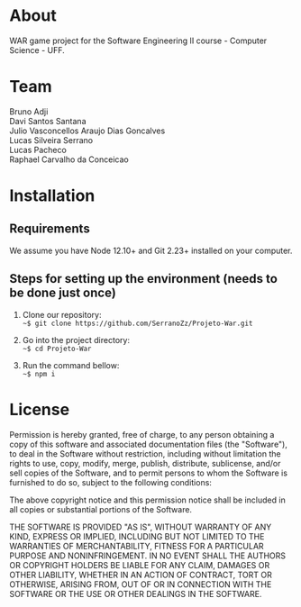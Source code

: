# About
WAR game project for the Software Engineering II course - Computer Science - UFF.

# Team
Bruno Adji<br/>
Davi Santos Santana<br/>
Julio Vasconcellos Araujo Dias Goncalves<br/>
Lucas Silveira Serrano<br/>
Lucas Pacheco<br/>
Raphael Carvalho da Conceicao<br/>


# Installation
## Requirements
We assume you have Node 12.10+ and Git 2.23+ installed on your computer.
## Steps for setting up the environment (needs to be done just once) 
1. Clone our repository: <br/>
`~$ git clone https://github.com/SerranoZz/Projeto-War.git`

2. Go into the project directory:<br/>
`~$ cd Projeto-War`

3. Run the command bellow:<br/>
`~$ npm i`


# License 
Permission is hereby granted, free of charge, to any person obtaining a copy
of this software and associated documentation files (the "Software"), to deal
in the Software without restriction, including without limitation the rights
to use, copy, modify, merge, publish, distribute, sublicense, and/or sell
copies of the Software, and to permit persons to whom the Software is
furnished to do so, subject to the following conditions:

The above copyright notice and this permission notice shall be included in all
copies or substantial portions of the Software.

THE SOFTWARE IS PROVIDED "AS IS", WITHOUT WARRANTY OF ANY KIND, EXPRESS OR
IMPLIED, INCLUDING BUT NOT LIMITED TO THE WARRANTIES OF MERCHANTABILITY,
FITNESS FOR A PARTICULAR PURPOSE AND NONINFRINGEMENT. IN NO EVENT SHALL THE
AUTHORS OR COPYRIGHT HOLDERS BE LIABLE FOR ANY CLAIM, DAMAGES OR OTHER
LIABILITY, WHETHER IN AN ACTION OF CONTRACT, TORT OR OTHERWISE, ARISING FROM,
OUT OF OR IN CONNECTION WITH THE SOFTWARE OR THE USE OR OTHER DEALINGS IN THE
SOFTWARE.
